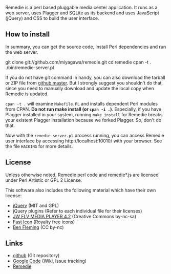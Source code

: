 Remedie is a perl based pluggable media center application. It runs as a web server, uses Plagger and SQLite as its backend and uses JavaScript (jQuery) and CSS to build the user interface.

## How to install

In summary, you can get the source code, install Perl dependencies and run the web server.

  git clone git://github.com/miyagawa/remedie.git
  cd remedie
  cpan -t .
  ./bin/remedie-server.pl

If you do not have git command in handy, you can also download the tarball or ZIP file from [github master](http://github.com/miyagawa/remedie). But I strongly suggest you shouldn't do that, since you need to manually download and update the local copy when Remedie is updated.

`cpan -t .` will examine `Makefile.PL` and installs dependent Perl modules from CPAN. **Do not run make install (or `cpan -i .`)**. Especially, if you have Plagger installed in your system, running `make install` for Remedie breaks your existent Plagger installation because we forked Plagger. So, don't do that.

Now with the `remedie-server.pl` process running, you can access Remedie user interface by accessing http://localhost:10010/ with your browser. See the file `HACKING` for more details.

## License

Unless otherwise noted, Remedie perl code and remedie*.js are licensed under Perl Artistic or GPL 2 License.

This software also includes the following material which have their own license:

* [jQuery](http://www.jquery.com/) (MIT and GPL)
* jQuery plugins (Refer to each individual file for their licenses)
* [JW FLV MEDIA PLAYER 4.2](http://www.jeroenwijering.com/?item=JW_FLV_Player) (Creative Commons by-nc-sa)
* [Fast Icon](http://www.fasticon.com/) (Royalty free icons)
* [Ben Fleming](http://www.yellowicon.com/) (CC by-nc)

## Links

* [github](http://github.com/miyagawa/remedie) (Git repository)
* [Google Code](http://code.google.com/p/remedie) (Wiki, Issue tracking)
* [Remedie](http://remediecode.org/)



